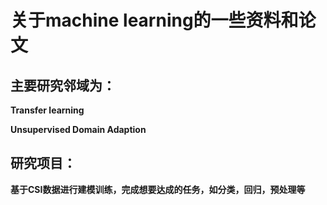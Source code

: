 # 关于machine learning的一些资料和论文  

## 主要研究邻域为： 

**Transfer learning**  

**Unsupervised Domain Adaption**  

## 研究项目：  

**基于CSI数据进行建模训练，完成想要达成的任务，如分类，回归，预处理等**  

